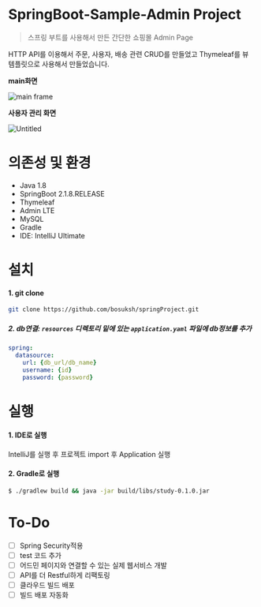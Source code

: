 # SpringBoot-Sample-Admin Project

> 스프링 부트를 사용해서 만든 간단한 쇼핑몰 Admin Page

HTTP API를 이용해서 주문, 사용자, 배송 관련 CRUD를 만들었고 Thymeleaf를 뷰 템플릿으로 사용해서 만들었습니다. 

**main화면**

![main frame](https://user-images.githubusercontent.com/34825405/95225105-62932a00-0836-11eb-966d-770515f02d71.png)

**사용자 관리 화면**

![Untitled](https://user-images.githubusercontent.com/34825405/95225262-8fdfd800-0836-11eb-9639-b5e509a8cd26.png)

# 의존성 및 환경



- Java 1.8
- SpringBoot 2.1.8.RELEASE
- Thymeleaf
- Admin LTE
- MySQL
- Gradle
- IDE: IntelliJ Ultimate

# 설치



#### 1. git clone

```bash
git clone https://github.com/bosuksh/springProject.git
```

##### 2. db연결: `resources` 디렉토리 밑에 있는 `application.yaml` 파일에 db정보를 추가

```yaml
spring:
  datasource:
    url: {db_url/db_name}
    username: {id}
    password: {password}
```

# 실행



#### 1. IDE로 실행

IntelliJ를 실행 후 프로젝트 import 후 Application 실행

#### 2. Gradle로 실행

```bash
$ ./gradlew build && java -jar build/libs/study-0.1.0.jar
```



# To-Do

- [ ]  Spring Security적용
- [ ]  test 코드 추가
- [ ]  어드민 페이지와 연결할 수 있는 실제 웹서비스 개발
- [ ]  API를 더 Restful하게 리팩토링
- [ ]  클라우드 빌드 배포
- [ ]  빌드 배포 자동화
